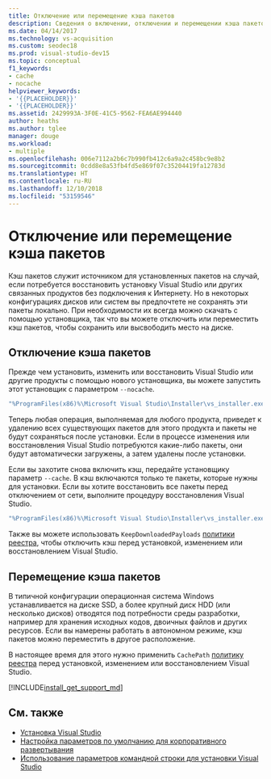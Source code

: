 ```yaml
---
title: Отключение или перемещение кэша пакетов
description: Сведения о включении, отключении и перемещении кэша пакетов для развертывания Visual Studio.
ms.date: 04/14/2017
ms.technology: vs-acquisition
ms.custom: seodec18
ms.prod: visual-studio-dev15
ms.topic: conceptual
f1_keywords:
- cache
- nocache
helpviewer_keywords:
- '{{PLACEHOLDER}}'
- '{{PLACEHOLDER}}'
ms.assetid: 2429993A-3F0E-41C5-9562-FEA6AE994440
author: heaths
ms.author: tglee
manager: douge
ms.workload:
- multiple
ms.openlocfilehash: 006e7112a2b6c7b990fb412c6a9a2c458bc9e8b2
ms.sourcegitcommit: 0cdd8e8a53fb4fd5e869f07c35204419fa12783d
ms.translationtype: HT
ms.contentlocale: ru-RU
ms.lasthandoff: 12/10/2018
ms.locfileid: "53159546"
---
```

# <a name="disable-or-move-the-package-cache"></a>Отключение или перемещение кэша пакетов

Кэш пакетов служит источником для установленных пакетов на случай, если потребуется восстановить установку Visual Studio или других связанных продуктов без подключения к Интернету. Но в некоторых конфигурациях дисков или систем вы предпочтете не сохранять эти пакеты локально.
При необходимости их всегда можно скачать с помощью установщика, так что вы можете отключить или переместить кэш пакетов, чтобы сохранить или высвободить место на диске.

## <a name="disable-the-package-cache"></a>Отключение кэша пакетов

Прежде чем установить, изменить или восстановить Visual Studio или другие продукты с помощью нового установщика, вы можете запустить этот установщик с параметром `--nocache`.

```cmd
"%ProgramFiles(x86)%\Microsoft Visual Studio\Installer\vs_installer.exe" --nocache
```

Теперь любая операция, выполняемая для любого продукта, приведет к удалению всех существующих пакетов для этого продукта и пакеты не будут сохраняться после установки. Если в процессе изменения или восстановления Visual Studio потребуются какие-либо пакеты, они будут автоматически загружены, а затем удалены после установки.

Если вы захотите снова включить кэш, передайте установщику параметр `--cache`. В кэш включаются только те пакеты, которые нужны для установки. Если вы хотите восстановить все пакеты перед отключением от сети, выполните процедуру восстановления Visual Studio.

```cmd
"%ProgramFiles(x86)%\Microsoft Visual Studio\Installer\vs_installer.exe" repair --passive --norestart --cache
```

Также вы можете использовать `KeepDownloadedPayloads` [политики реестра](set-defaults-for-enterprise-deployments.md), чтобы отключить кэш перед установкой, изменением или восстановлением Visual Studio.

## <a name="move-the-package-cache"></a>Перемещение кэша пакетов

В типичной конфигурации операционная система Windows устанавливается на диске SSD, а более крупный диск HDD (или несколько дисков) отводятся под потребности среды разработки, например для хранения исходных кодов, двоичных файлов и других ресурсов. Если вы намерены работать в автономном режиме, кэш пакетов можно переместить в другое расположение.

В настоящее время для этого нужно применить `CachePath` [политику реестра](set-defaults-for-enterprise-deployments.md) перед установкой, изменением или восстановлением Visual Studio.

[!INCLUDE[install_get_support_md](includes/install_get_support_md.md)]

## <a name="see-also"></a>См. также

* [Установка Visual Studio](install-visual-studio.md)
* [Настройка параметров по умолчанию для корпоративного развертывания](set-defaults-for-enterprise-deployments.md)
* [Использование параметров командной строки для установки Visual Studio](use-command-line-parameters-to-install-visual-studio.md)
